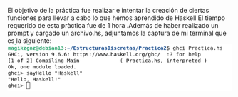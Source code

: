 El objetivo de la práctica fue realizar e intentar la creación de ciertas funciones para llevar a cabo lo que hemos aprendido de Haskell
El tiempo requerido de esta pràctica fue de 1 hora
.Además de haber realizado un prompt y cargado un archivo.hs, adjuntamos la captura de mi terminal que es la siguiente:
![Captura](https://github.com/MarioAlberto1234/EstructurasDiscretas/blob/main/Practica2/GHCI.png)



